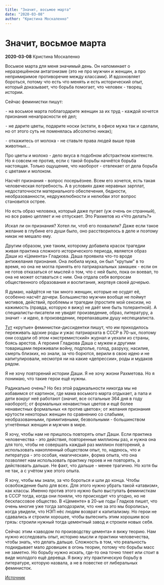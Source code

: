 ```yaml
---
title: "Значит, восьмое марта"
date: "2020-03-08"
author: "Кристина Москаленко"
---
```


# Значит, восьмое марта

**2020-03-08** Кристина Москаленко

Восьмое марта для меня значимый день. Он напоминает о неразрешённом антагонизме (это не про мужчин и женщин, а про непримиримое противоречие между классами). И вдохновляет бороться, потому что есть что менять и есть исторический опыт, который доказывает, что борьба помогает, что человек - творец истории.

Сейчас феминистки пишут: 

⁃ на восьмое марта поблагодарите женщин за их труд - каждой хочется признания ненапрасности её дел; 

⁃ не дарите цветы, подарите носки (кстати, в офисе мужа так и сделали, но от этого суть не поменялась абсолютно никак); 

⁃ откажитесь от молока - не ставьте права людей выше прав животных...

Про цветы и молоко - дело вкуса в подобном абстрактном контексте. Но я совсем не против, если с такой борьбы начнётся борьба настоящая. Только ощущение, что наоборот - отвлекает от дела борьба с цветами и молоком.

Насчёт признания - вопрос посерьёзнее. Всем его хочется, есть такая человеческая потребность. А в условиях даже неравных зарплат, недостаточности материального обеспечения, бедности, необразованности, недружелюбности и нелюбви этот вопрос становится острее.

Но есть образ человека, который даже пугает (уж очень он странный), но все равно цепляет и не отпускает. Это Рахметов из «Что делать?»

Искал ли он признания? Хотел ли, чтоб его похвалили? Даже если такое желание в глубине его души было, оно расстворилось в деле и поэтому никак не мешало ему.

Другим образом, уже таким, которому добавила красок трагедии живая практика сложного исторического периода, является образ Даши из «Цемента» Гладкова. Даша проявила что-то вроде антижелания признания. Она любила мужа, он был "крутым" в то время, но она не могла принять его патриархальных замашек - если он не готов отказаться от мыслей о том, что с ней было, пока он воевал, то она не может оставаться с ним. Она отдала себя вопросам общественного образования и воспитания, жертвуя своей дочерью.

Я думаю, найдётся не так много женщин, которые не осудят её, особенно насчёт дочери. Большинство мужчин вообще не поймут мотивов, действий, проблемы и трагедии (простите мой сексизм, но кажимость (правда, которую я вижу) не даёт мне быть толерантной). А специалисты-писатели не увидят произведение, образ, литературу, а значит - и идею, в произведении, перепахавшем душу неспециалиста.

[Тут](https://zona.media/article/2020/03/08/almanach) «крутые» феминистки-диссидентки пишут, что им приходилось переживать адские роды и ужас патриархата в СССР в 70-ых, поэтому они создали об этом «экстремистский» журнал и уехали из страны, боясь арестов. А героиня Гладкова Даша с мужем и другими товарищами переживали войну, подполье, голод, разруху, насилие, смерть близких, но знали, за что борются, верили в свою идею и не капитулировали, несмотря ни на какие «депрессии», роды и мудаков рядом.

Я не хочу повторений истории Даши. Я не хочу жизни Рахметова. Но я понимаю, что такие герои ещё нужны.

Радикально очень? Но без этой радикальности никогда мы не избавимся от картинок, где мама восьмого марта отдыхает, а папа и дети вокруг неё работают (значит, все остальные 364 дня в году наоборот); от формальных ненавистных цветов и ещё более ненавистных формальных «я против цветов»; от желания признания крутости некоторых женщин по сравнению со слабыми, необразованными, примитивными, безвольными - большинством угнетённых женщин и мужчин в мире.

Я хочу, чтобы нам не пришлось повторять опыт Даши. Если практика человечества - это действия, повторенные миллионы раз, и нужна она для того, чтобы не совершать каждый раз миллион повторений, а использовать накопленный обществом опыт, то, надеюсь, что и литература - это особая, «магическая», форма опыта, что она позволяет нам использовать практику героев и не повторять, а действовать дальше. Не факт, что дальше - менее трагично. Но хотя бы не так, а с учётом уже этого опыта.

Я хочу, чтобы мы знали, за что бороться и шли до конца. Чтобы освобождение было для всех. Для этого нужно убрать такой «атавизм», как классы. Именно против этого нужно было выступать феминисткам в СССР тогда, когда они поняли, что происходит что угодно, но не бесклассовое общество. В «Цементе» в 20-ые годы Гладков пишет, что очень многие уже тогда заподозрили, что «не за это мы боролись», когда увидели, что НЭП нёс людям возврат к капитализму. Но герои не сдавались и строили хорошее, чтобы вытеснить этим хорошим всю грязь: строили нужный тогда цементный завод и строили новых себя.

Сейчас этим «заводом по производству цемента» я вижу теорию. Нам нужно исследовать опыт, историю мысли и практики человечества, чтобы знать, что делать дальше. Сложность в том, что реальность подкидывает мало дровишек в огонь теории, потому что борьбы масс не заметно. Но борьбу нужно искать, где-то она точно тлеет или стоит в виде молодого ещё деревца. Я вижу эту практическую борьбу в литературе, которую назвала, а не в повестке от либеральных феминисток.

[Источник](https://telegra.ph/Znachit-vosmoe-marta-03-08)